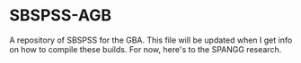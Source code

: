 # SBSPSS-AGB

A repository of SBSPSS for the GBA. This file will be updated when I get info on how to compile these builds. For now, here's to the SPANGG research.
